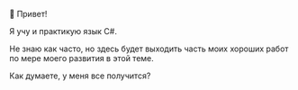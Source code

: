 👋 Привет!

Я учу и практикую язык C#. 

Не знаю как часто, но здесь будет выходить часть моих хороших работ по мере моего развития в этой теме.

Как думаете, у меня все получится?
